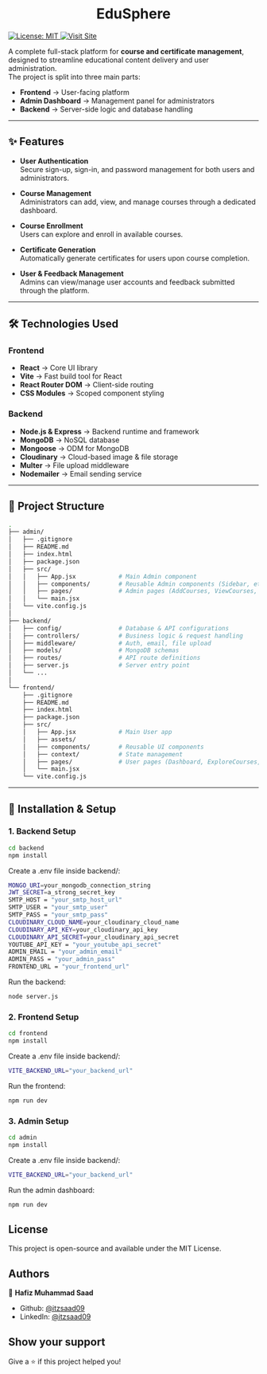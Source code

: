 <h1 align="center">EduSphere</h1>

<p>
  <a href="LICENSE.md" target="_blank">
    <img alt="License: MIT" src="https://img.shields.io/badge/License-MIT-yellow.svg" />
  </a>
  <a href="https://tech-store-project-frontend.vercel.app/" target="_blank">
    <img alt="Visit Site" src="https://img.shields.io/badge/Visit-Store-058ad2" />
  </a>
</p>

A complete full-stack platform for **course and certificate management**, designed to streamline educational content delivery and user administration.  
The project is split into three main parts:  
- **Frontend** → User-facing platform  
- **Admin Dashboard** → Management panel for administrators  
- **Backend** → Server-side logic and database handling

---

## ✨ Features

- **User Authentication**  
  Secure sign-up, sign-in, and password management for both users and administrators.

- **Course Management**  
  Administrators can add, view, and manage courses through a dedicated dashboard.

- **Course Enrollment**  
  Users can explore and enroll in available courses.

- **Certificate Generation**  
  Automatically generate certificates for users upon course completion.

- **User & Feedback Management**  
  Admins can view/manage user accounts and feedback submitted through the platform.

---

## 🛠️ Technologies Used

### Frontend
- **React** → Core UI library  
- **Vite** → Fast build tool for React  
- **React Router DOM** → Client-side routing  
- **CSS Modules** → Scoped component styling  

### Backend
- **Node.js & Express** → Backend runtime and framework  
- **MongoDB** → NoSQL database  
- **Mongoose** → ODM for MongoDB  
- **Cloudinary** → Cloud-based image & file storage  
- **Multer** → File upload middleware  
- **Nodemailer** → Email sending service  

---

## 📂 Project Structure

```bash
.
├── admin/
│   ├── .gitignore
│   ├── README.md
│   ├── index.html
│   ├── package.json
│   ├── src/
│   │   ├── App.jsx            # Main Admin component
│   │   ├── components/        # Reusable Admin components (Sidebar, etc.)
│   │   ├── pages/             # Admin pages (AddCourses, ViewCourses, etc.)
│   │   └── main.jsx
│   └── vite.config.js
│
├── backend/
│   ├── config/                # Database & API configurations
│   ├── controllers/           # Business logic & request handling
│   ├── middleware/            # Auth, email, file upload
│   ├── models/                # MongoDB schemas
│   ├── routes/                # API route definitions
│   ├── server.js              # Server entry point
│   └── ...
│
└── frontend/
    ├── .gitignore
    ├── README.md
    ├── index.html
    ├── package.json
    ├── src/
    │   ├── App.jsx            # Main User app
    │   ├── assets/
    │   ├── components/        # Reusable UI components
    │   ├── context/           # State management
    │   ├── pages/             # User pages (Dashboard, ExploreCourses, etc.)
    │   └── main.jsx
    └── vite.config.js

```
---

## 🚀 Installation & Setup

### 1. Backend Setup
``` bash
cd backend
npm install
```

Create a .env file inside backend/:
``` bash
MONGO_URI=your_mongodb_connection_string
JWT_SECRET=a_strong_secret_key
SMTP_HOST = "your_smtp_host_url"
SMTP_USER = "your_smtp_user"
SMTP_PASS = "your_smtp_pass"
CLOUDINARY_CLOUD_NAME=your_cloudinary_cloud_name
CLOUDINARY_API_KEY=your_cloudinary_api_key
CLOUDINARY_API_SECRET=your_cloudinary_api_secret
YOUTUBE_API_KEY = "your_youtube_api_secret"
ADMIN_EMAIL = "your_admin_email"
ADMIN_PASS = "your_admin_pass"
FRONTEND_URL = "your_frontend_url"
```

Run the backend:
``` bash
node server.js
```

### 2. Frontend Setup
``` bash
cd frontend
npm install
```

Create a .env file inside backend/:
``` bash
VITE_BACKEND_URL="your_backend_url"
```

Run the frontend:
``` bash
npm run dev
```

### 3. Admin Setup
``` bash
cd admin
npm install
```

Create a .env file inside backend/:
``` bash
VITE_BACKEND_URL="your_backend_url"
```

Run the admin dashboard:
``` bash
npm run dev
```

## License
This project is open-source and available under the MIT License.

## Authors

👤 **Hafiz Muhammad Saad**

* Github: [@itzsaad09](https://github.com/itzsaad09)
* LinkedIn: [@itzsaad09](https://linkedin.com/in/itzsaad09)

## Show your support

Give a ⭐️ if this project helped you!
